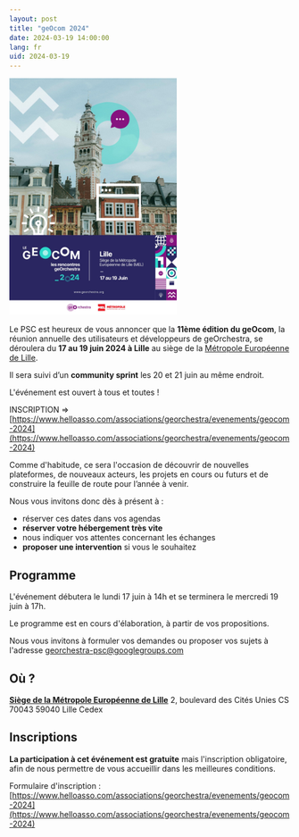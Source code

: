 ```yaml
---
layout: post
title: "geOcom 2024"
date: 2024-03-19 14:00:00
lang: fr
uid: 2024-03-19
---
```


<img src="/public/geocom2024/geocom2024_affiche_small.jpg" alt="Affiche geOcom 2024" width="300px" height="auto">

Le PSC est heureux de vous annoncer que la **11ème édition du geOcom**, la réunion annuelle des utilisateurs et développeurs de geOrchestra, se déroulera du **17 au 19 juin 2024 à Lille** au siège de la [Métropole Européenne de Lille](https://www.lillemetropole.fr/).

Il sera suivi d’un **community sprint** les 20 et 21 juin au même endroit. 

L'événement est ouvert à tous et toutes !

INSCRIPTION => [https://www.helloasso.com/associations/georchestra/evenements/geocom-2024](https://www.helloasso.com/associations/georchestra/evenements/geocom-2024)

<!--more-->

Comme d'habitude, ce sera l'occasion de découvrir de nouvelles plateformes, de nouveaux acteurs, les projets en cours ou futurs et de construire la feuille de route pour l’année à venir. 

Nous vous invitons donc dès à présent à :

 * réserver ces dates dans vos agendas
 * **réserver votre hébergement très vite**
 * nous indiquer vos attentes concernant les échanges
 * **proposer une intervention** si vous le souhaitez


<!--more-->

## Programme

L'événement débutera le lundi 17 juin à 14h et se terminera le mercredi 19 juin à 17h.

Le programme est en cours d'élaboration, à partir de vos propositions.

Nous vous invitons à formuler vos demandes ou proposer vos sujets à l'adresse georchestra-psc@googlegroups.com


## Où ?

**[Siège de la Métropole Européenne de Lille](https://www.openstreetmap.org/#map=18/50.63103/3.07806)**
2, boulevard des Cités Unies
CS 70043
59040 Lille Cedex 


## Inscriptions

**La participation à cet événement est gratuite** mais l'inscription obligatoire, afin de nous permettre de vous accueillir dans les meilleures conditions.

Formulaire d'inscription : [https://www.helloasso.com/associations/georchestra/evenements/geocom-2024](https://www.helloasso.com/associations/georchestra/evenements/geocom-2024)



